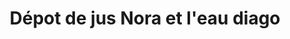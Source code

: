 ---
title: "Dépot de jus Nora et l'eau diago"
url: /bamako/depot-de-jus-nora-et-leau-diago/
shop: Getränke
---